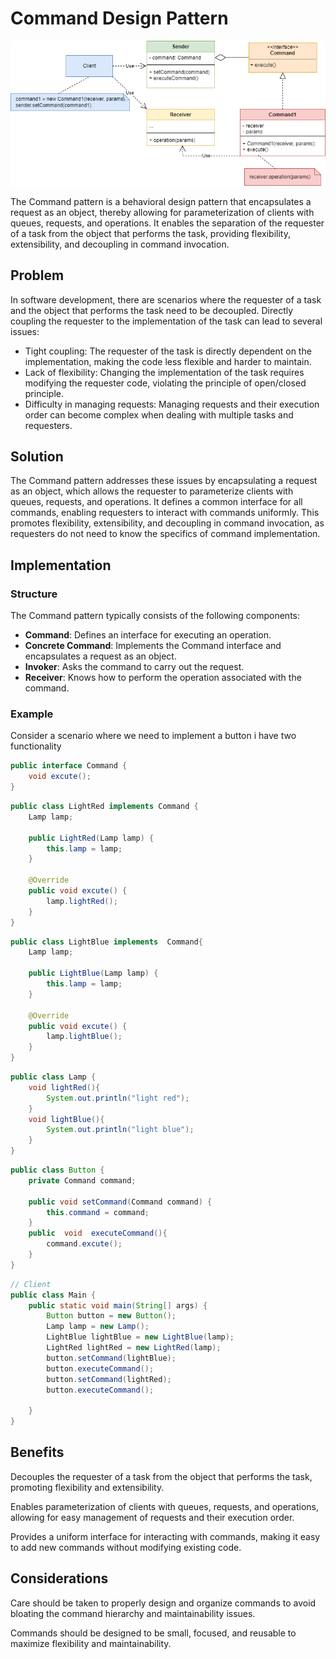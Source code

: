 # Command Design Pattern

<p align="center">
  <img src="../photos/command.webp" alt="Alt text" />
</p>

The Command pattern is a behavioral design pattern that encapsulates a request as an object, thereby allowing for parameterization of clients with queues, requests, and operations. It enables the separation of the requester of a task from the object that performs the task, providing flexibility, extensibility, and decoupling in command invocation.

## Problem

In software development, there are scenarios where the requester of a task and the object that performs the task need to be decoupled. Directly coupling the requester to the implementation of the task can lead to several issues:

- Tight coupling: The requester of the task is directly dependent on the implementation, making the code less flexible and harder to maintain.
- Lack of flexibility: Changing the implementation of the task requires modifying the requester code, violating the principle of open/closed principle.
- Difficulty in managing requests: Managing requests and their execution order can become complex when dealing with multiple tasks and requesters.

## Solution

The Command pattern addresses these issues by encapsulating a request as an object, which allows the requester to parameterize clients with queues, requests, and operations. It defines a common interface for all commands, enabling requesters to interact with commands uniformly. This promotes flexibility, extensibility, and decoupling in command invocation, as requesters do not need to know the specifics of command implementation.

## Implementation

### Structure

The Command pattern typically consists of the following components:

- **Command**: Defines an interface for executing an operation.
- **Concrete Command**: Implements the Command interface and encapsulates a request as an object.
- **Invoker**: Asks the command to carry out the request.
- **Receiver**: Knows how to perform the operation associated with the command.

### Example

Consider a scenario where we need to implement a button i have two functionality

```java
public interface Command {
    void excute();
}
```

```java
public class LightRed implements Command {
    Lamp lamp;

    public LightRed(Lamp lamp) {
        this.lamp = lamp;
    }

    @Override
    public void excute() {
        lamp.lightRed();
    }
}
```

```java
public class LightBlue implements  Command{
    Lamp lamp;

    public LightBlue(Lamp lamp) {
        this.lamp = lamp;
    }

    @Override
    public void excute() {
        lamp.lightBlue();
    }
}
```

```java
public class Lamp {
    void lightRed(){
        System.out.println("light red");
    }
    void lightBlue(){
        System.out.println("light blue");
    }
}
```

```java
public class Button {
    private Command command;

    public void setCommand(Command command) {
        this.command = command;
    }
    public  void  executeCommand(){
        command.excute();
    }
}
```

```java
// Client
public class Main {
    public static void main(String[] args) {
        Button button = new Button();
        Lamp lamp = new Lamp();
        LightBlue lightBlue = new LightBlue(lamp);
        LightRed lightRed = new LightRed(lamp);
        button.setCommand(lightBlue);
        button.executeCommand();
        button.setCommand(lightRed);
        button.executeCommand();

    }
}
```

## Benefits

Decouples the requester of a task from the object that performs the task, promoting flexibility and extensibility.

Enables parameterization of clients with queues, requests, and operations, allowing for easy management of requests and their execution order.

Provides a uniform interface for interacting with commands, making it easy to add new commands without modifying existing code.

## Considerations

Care should be taken to properly design and organize commands to avoid bloating the command hierarchy and maintainability issues.

Commands should be designed to be small, focused, and reusable to maximize flexibility and maintainability.
